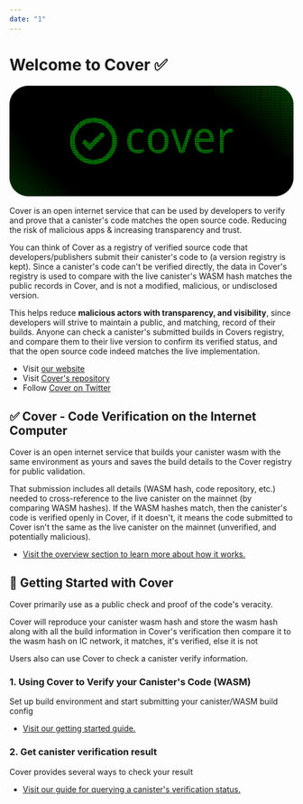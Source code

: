 ```yaml
---
date: "1"
---
```

# Welcome to Cover ✅

![](./imgs/mainn.png)

Cover is an open internet service that can be used by developers to verify and prove that a canister's code matches the open source code. Reducing the risk of malicious apps & increasing transparency and trust.

You can think of Cover as a registry of verified source code that developers/publishers submit their canister's code to (a version registry is kept). Since a canister's code can't be verified directly, the data in Cover's registry is used to compare with the live canister's WASM hash matches the public records in Cover, and is not a modified, malicious, or undisclosed version. 

This helps reduce **malicious actors with transparency, and visibility**, since developers will strive to maintain a public, and matching, record of their builds. Anyone can check a canister's submitted builds in Covers registry, and compare them to their live version to confirm its verified status, and that the open source code indeed matches the live implementation.

- Visit [our website](https://covercode.ooo)
- Visit [Cover's repository](https://github.com/psychedelic/cover)
- Follow [Cover on Twitter](https://twitter.com/cover_ois)


## ✅ Cover - Code Verification on the Internet Computer

Cover is an open internet service that builds your canister wasm with the same environment as yours and saves the build details to the Cover registry for public validation.

That submission includes all details (WASM hash, code repository, etc.) needed to cross-reference to the live canister on the mainnet (by comparing WASM hashes). If the WASM hashes match, then the canister's code is verified openly in Cover, if it doesn't, it means the code submitted to Cover isn't the same as the live canister on the mainnet (unverified, and potentially malicious).

- [Visit the overview section to learn more about how it works.](https://docs.covercode.ooo/overview/what-is-cover/)


## 🧰 Getting Started with Cover

Cover primarily use as a public check and proof of the code's veracity. 

Cover will reproduce your canister wasm hash and store the wasm hash along with all the build information in Cover's verification then compare it to the wasm hash on IC network, it matches, it's verified, else it is not

Users also can use Cover to check a canister verify information.

### 1. Using Cover to Verify your Canister's Code (WASM)

Set up build environment and start submitting your canister/WASM build config

- [Visit our getting started guide.](https://docs.covercode.ooo/integrate-cover/getting-started/)

### 2. Get canister verification result

Cover provides several ways to check your result

- [Visit our guide for querying a canister's verification status.](https://docs.covercode.ooo/check-status/getting-started/)
